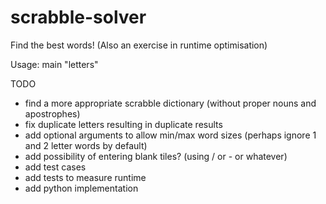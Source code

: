 # scrabble-solver
Find the best words! (Also an exercise in runtime optimisation)


Usage: main "letters"


TODO
- find a more appropriate scrabble dictionary (without proper nouns and apostrophes)
- fix duplicate letters resulting in duplicate results
- add optional arguments to allow min/max word sizes (perhaps ignore 1 and 2 letter words by default)
- add possibility of entering blank tiles? (using / or - or whatever)
- add test cases
- add tests to measure runtime
- add python implementation
